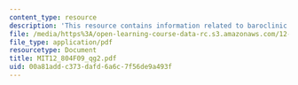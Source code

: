 ```yaml
---
content_type: resource
description: 'This resource contains information related to baroclinic inversion.  '
file: /media/https%3A/open-learning-course-data-rc.s3.amazonaws.com/12-804-large-scale-flow-dynamics-lab-fall-2009/00a81addc373dafd6a6c7f56de9a493f_MIT12_804F09_qg2.pdf
file_type: application/pdf
resourcetype: Document
title: MIT12_804F09_qg2.pdf
uid: 00a81add-c373-dafd-6a6c-7f56de9a493f
---
```

